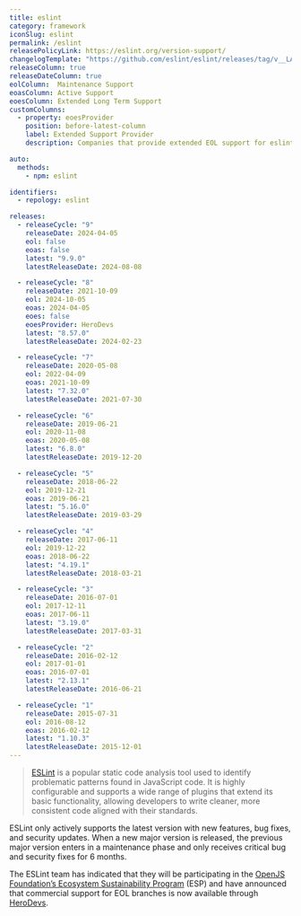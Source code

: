 ```yaml
---
title: eslint
category: framework
iconSlug: eslint
permalink: /eslint
releasePolicyLink: https://eslint.org/version-support/
changelogTemplate: "https://github.com/eslint/eslint/releases/tag/v__LATEST__"
releaseColumn: true
releaseDateColumn: true
eolColumn:  Maintenance Support
eoasColumn: Active Support
eoesColumn: Extended Long Term Support
customColumns:
  - property: eoesProvider
    position: before-latest-column
    label: Extended Support Provider
    description: Companies that provide extended EOL support for eslint.

auto:
  methods:
    - npm: eslint

identifiers:
  - repology: eslint

releases:
  - releaseCycle: "9"
    releaseDate: 2024-04-05
    eol: false
    eoas: false
    latest: "9.9.0"
    latestReleaseDate: 2024-08-08

  - releaseCycle: "8"
    releaseDate: 2021-10-09
    eol: 2024-10-05
    eoas: 2024-04-05
    eoes: false
    eoesProvider: HeroDevs
    latest: "8.57.0"
    latestReleaseDate: 2024-02-23

  - releaseCycle: "7"
    releaseDate: 2020-05-08
    eol: 2022-04-09
    eoas: 2021-10-09
    latest: "7.32.0"
    latestReleaseDate: 2021-07-30

  - releaseCycle: "6"
    releaseDate: 2019-06-21
    eol: 2020-11-08
    eoas: 2020-05-08
    latest: "6.8.0"
    latestReleaseDate: 2019-12-20

  - releaseCycle: "5"
    releaseDate: 2018-06-22
    eol: 2019-12-21
    eoas: 2019-06-21
    latest: "5.16.0"
    latestReleaseDate: 2019-03-29

  - releaseCycle: "4"
    releaseDate: 2017-06-11
    eol: 2019-12-22
    eoas: 2018-06-22
    latest: "4.19.1"
    latestReleaseDate: 2018-03-21

  - releaseCycle: "3"
    releaseDate: 2016-07-01
    eol: 2017-12-11
    eoas: 2017-06-11
    latest: "3.19.0"
    latestReleaseDate: 2017-03-31

  - releaseCycle: "2"
    releaseDate: 2016-02-12
    eol: 2017-01-01
    eoas: 2016-07-01
    latest: "2.13.1"
    latestReleaseDate: 2016-06-21

  - releaseCycle: "1"
    releaseDate: 2015-07-31
    eol: 2016-08-12
    eoas: 2016-02-12
    latest: "1.10.3"
    latestReleaseDate: 2015-12-01
---
```


> [ESLint](https://eslint.org/) is a popular static code analysis tool used to identify problematic patterns found in JavaScript code. It is highly configurable and supports a wide range of plugins that extend its basic functionality, allowing developers to write cleaner, more consistent code aligned with their standards.

ESLint only actively supports the latest version with new features, bug fixes, and security updates. When a new major version is released, the previous major version enters in a maintenance phase and only receives critical bug and security fixes for 6 months.

The ESLint team has indicated that they will be participating in the [OpenJS Foundation’s Ecosystem Sustainability Program](https://openjsf.org/ecosystem-sustainability-program) (ESP) and have announced that commercial support for EOL branches is now available through [HeroDevs](https://www.herodevs.com/).
